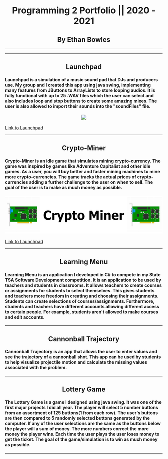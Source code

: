 <h1 align="center">Programming 2 Portfolio || 2020 - 2021</h1>
<h2 align="center">By Ethan Bowles</h2>

___
___
<h2 align="center">Launchpad</h2>

#### Launchpad is a simulation of a music sound pad that DJs and producers use. My group and I created this app using java swing, implementing many features from JButtons to ArrayLists to store looping audios. It is fully functional with up to 25 .WAV files which the user can select and also includes loop and stop buttons to create some amazing mixes. The user is also allowed to import their sounds into the "soundFiles" file. 
<p align="center">
  <img src="Launchpad/CONTENTS/CryptoMinerLogo.draw.png" />
</p>

[Link to Launchpad](Launchpad)

___
<h2 align="center">Crypto-Miner</h2>

#### Crypto-Miner is an idle game that simulates mining crypto-currency. The game was inspired by games like Adventure Capitalist and other idle games. As a user, you will buy better and faster mining machines to mine more crypto-currencies. The game tracks the actual prices of crypto-currencies adding a further challenge to the user on when to sell. The goal of the user is to make as much money as possible. 
<p align="center">
  <img src="CryptoMiner/CONTENTS/CryptoMinerLogo.draw.png" />
</p>

[Link to Launchpad](CryptoMiner)

___
<h2 align="center">Learning Menu</h2>

#### Learning Menu is an application I developed in C# to compete in my State TSA Software Development competition. It is an application to be used by teachers and students in classrooms. It allows teachers to create courses or assignments for students to select themselves. This gives students and teachers more freedom in creating and choosing their assignments. Students can create selections of courses/assignments. Furthermore, students and teachers have different accounts allowing different access to certain people. For example, students aren't allowed to make courses and edit accounts. 

___
<h2 align="center">Cannonball Trajectory</h2>

#### Cannonball Trajectory is an app that allows the user to enter values and see the trajectory of a cannonball shot. This app can be used by students to help visualize projectile motion and calculate the missing values associated with the problem.

___
<h2 align="center">Lottery Game</h2>

#### The Lottery Game is a game I designed using java swing. It was one of the first major projects I did all year. The player will select 5 number buttons from an assortment of 125 buttons(1 from each row). The user's buttons are then compared to 5 randomly selected buttons generated by the computer. If any of the user selections are the same as the buttons below the player will a sum of money. The more numbers correct the more money the player wins. Each time the user plays the user loses money to get the ticket. The goal of the game/simulation is to win as much money as possible.
___

